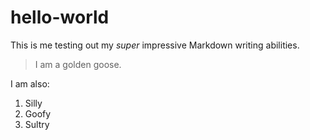 # hello-world
This is me testing out my *super* impressive Markdown writing abilities.
>I am a golden goose.

I am also:
1. Silly
2. Goofy
3. Sultry
